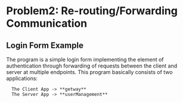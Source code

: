 # Problem2: Re-routing/Forwarding Communication
## Login Form Example
The program is a simple login form implementing the element of authentication through forwarding of requests between the client and server at multiple endpoints. This program basically consists of two applications:
```
  The Client App -> **getway**
  The Server App -> **userManagement**
```
